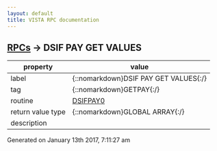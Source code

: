 ```yaml
---
layout: default
title: VISTA RPC documentation
---
```




## [RPCs](TableOfContent.md) &#8594; DSIF PAY GET VALUES 

 property | value 
--- | --- 
 label | {::nomarkdown}DSIF PAY GET VALUES{:/}
 tag | {::nomarkdown}GETPAY{:/}
 routine | [DSIFPAY0](http://code.osehra.org/dox/Routine_DSIFPAY0_source.html)
 return value type | {::nomarkdown}GLOBAL ARRAY{:/}
 description | 




 Generated on January 13th 2017, 7:11:27 am